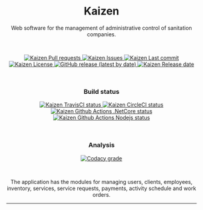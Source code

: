 <h1 align="center">
  Kaizen
</h1>

<p align="center">
  Web software for the management of administrative control of sanitation companies.
</p>
<br>

<p align="center">
    <a href="https://github.com/Cantte/Kaizen/pulls/"
    title="Pull request"> <img src="https://img.shields.io/github/issues-pr/Cantte/Kaizen" 
    alt="Kaizen Pull requests">
    </a>
    <a href="https://github.com/Cantte/Kaizen/issues/"
    title="Issues"> <img src="https://img.shields.io/github/issues/Cantte/Kaizen" 
    alt="Kaizen Issues">
    </a>
    <a href="https://github.com/Cantte/Kaizen/commits/"
    title="Last Commit"> <img src="https://img.shields.io/github/last-commit/Cantte/Kaizen" 
    alt="Kaizen Last commit">
    </a>
    <br>
    <a href="https://github.com/cantte/Kaizen/blob/master/LICENSE"
    title="License"> <img src="https://img.shields.io/github/license/Cantte/Kaizen"
    alt="Kaizen License">
    </a>
    <a href="https://github.com/cantte/Kaizen/releases" title="Release">
      <img alt="GitHub release (latest by date)" src="https://img.shields.io/github/v/release/cantte/Kaizen">
    </a>
    <a href="https://github.com/cantte/Kaizen/blob/master/LICENSE"
    title="Release"> <img src="https://img.shields.io/github/release-date/Cantte/Kaizen"
    alt="Kaizen Release date">
    </a>
</p>

<br>
<h3 align="center">
  Build status
</h3>
<p align="center">
  <a href="https://travis-ci.com/github/cantte/Kaizen" title="Travis CI">
    <img src="https://travis-ci.com/cantte/Kaizen.svg?branch=master"
     alt="Kaizen TravisCI status">
  </a>
  <a href="https://circleci.com/gh/cantte/Kaizen" title="Circle CI">
    <img src="https://circleci.com/gh/cantte/Kaizen.svg?style=svg"
     alt="Kaizen CircleCI status">
  </a>
  <a href="https://github.com/cantte/Kaizen/actions" title="GitHub Actions .Net Core">
    <img src="https://github.com/cantte/Kaizen/workflows/.NET%20Core/badge.svg"
     alt="Kaizen Github Actions .NetCore status">
  </a>
  <a href="https://github.com/cantte/Kaizen/actions" title="GitHub Actions Node.js">
    <img src="https://github.com/cantte/Kaizen/workflows/Node.js%20CI/badge.svg"
     alt="Kaizen Github Actions Nodejs status">
  </a>
</p>

<br>
<h3 align="center">
  Analysis
</h3>
<p align="center">
  <a href="https://app.codacy.com/gh/cantte/Kaizen?utm_source=github.com&utm_medium=referral&utm_content=cantte/Kaizen&utm_campaign=Badge_Grade" title="Codacy Analysis">
    <img alt="Codacy grade" src="https://img.shields.io/codacy/grade/b60d66bdb2844aceb557e7a65f0f4ba7">
  </a>
</p>
<br>

<p align="center">
  The application has the modules for managing users, clients, employees, inventory, services, service requests, payments, activity schedule and work orders.
</p>
<hr>
